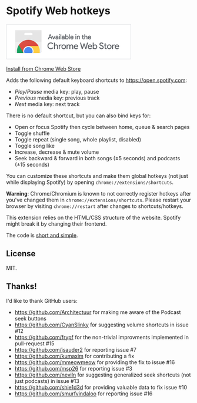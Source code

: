 # Spotify Web hotkeys

<p align="center">

[![Install from Chrome Web Store](.github/chromewebstore.png)](https://chrome.google.com/webstore/detail/spotify-web-player-hotkey/pdcbjjmgfakcbbchppeemlfpfgkdmjji)

[Install from Chrome Web Store](https://chrome.google.com/webstore/detail/spotify-web-player-hotkey/pdcbjjmgfakcbbchppeemlfpfgkdmjji)

</p>

Adds the following default keyboard shortcuts to https://open.spotify.com:

* *Play/Pause* media key: play, pause
* *Previous* media key: previous track
* *Next* media key: next track

There is no default shortcut, but you can also bind keys for:

* Open or focus Spotify then cycle between home, queue & search pages
* Toggle shuffle
* Toggle repeat (single song, whole playlist, disabled)
* Toggle song like
* Increase, decrease & mute volume
* Seek backward & forward in both songs (±5 seconds) and podcasts (±15 seconds)

You can customize these shortcuts and make them global hotkeys (not just while displaying Spotify) by opening `chrome://extensions/shortcuts`.

**Warning**: Chrome/Chromium is known to not correctly register hotkeys after you've changed them in `chrome://extensions/shortcuts`. Please restart your browser by visiting `chrome://restart` after changes to shortcuts/hotkeys.

This extension relies on the HTML/CSS structure of the website.
Spotify might break it by changing their frontend.

The code is [short and simple](/src/background.js).

## License

MIT.

## Thanks!

I'd like to thank GitHub users:

* https://github.com/Architectuur for making me aware of the Podcast seek buttons
* https://github.com/CyanSlinky for suggesting volume shortcuts in issue #12
* https://github.com/frypf for the non-trivial improvments implemented in pull-request #15
* https://github.com/jsauder2 for reporting issue #7
* https://github.com/kumaxim for contributing a fix
* https://github.com/mmeowmeow for providing the fix to issue #16
* https://github.com/msp26 for reporting issue #3
* https://github.com/neviln for suggesting generalized seek shortcuts (not just podcasts) in issue #13
* https://github.com/shie1d3d for providing valuable data to fix issue #10
* https://github.com/smurfvindaloo for reporting issue #16
